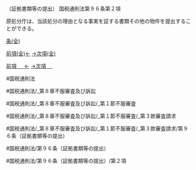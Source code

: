 （証拠書類等の提出）
国税通則法第９６条第２項

原処分庁は、当該処分の理由となる事実を証する書類その他の物件を提出することができる。

[条(全)](国税通則法＿＿＿＿＿第９６条_.md)

[前項(全)←](国税通則法＿＿＿＿＿第９６条第１項_.md)    [→次項(全)](国税通則法＿＿＿＿＿第９６条第３項_.md)

[前項 　 ←](国税通則法＿＿＿＿＿第９６条第１項.md)    [→次項 　 ](国税通則法＿＿＿＿＿第９６条第３項.md)



#国税通則法

#国税通則法/_第８章不服審査及び訴訟

#国税通則法/_第８章不服審査及び訴訟/_第１節不服審査

#国税通則法/_第８章不服審査及び訴訟/_第１節不服審査/_第３款審査請求

#国税通則法/_第８章不服審査及び訴訟/_第１節不服審査/_第３款審査請求/第９６条（証拠書類等の提出）

#国税通則法/第９６条（証拠書類等の提出）

#国税通則法/第９６条（証拠書類等の提出）/第２項

